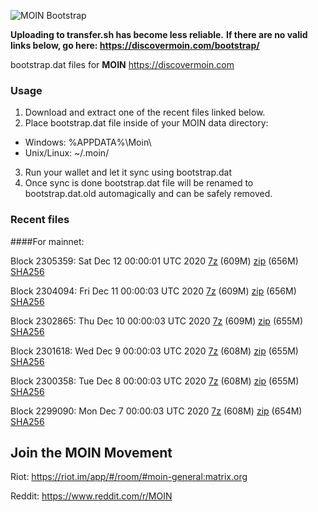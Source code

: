 ![MOIN Bootstrap](https://i.imgur.com/KjM1jMp.jpg)

**Uploading to transfer.sh has become less reliable.**
**If there are no valid links below, go here: https://discovermoin.com/bootstrap/**

bootstrap.dat files for **MOIN** https://discovermoin.com

### Usage

1. Download and extract one of the recent files linked below.
2. Place bootstrap.dat file inside of your MOIN data directory:
 - Windows: %APPDATA%\Moin\
 - Unix/Linux: ~/.moin/
3. Run your wallet and let it sync using bootstrap.dat
4. Once sync is done bootstrap.dat file will be renamed to bootstrap.dat.old automagically and can be safely removed.


### Recent files

####For mainnet:

Block 2305359: Sat Dec 12 00:00:01 UTC 2020 [7z]() (609M) [zip]() (656M) [SHA256]()

Block 2304094: Fri Dec 11 00:00:03 UTC 2020 [7z]() (609M) [zip]() (656M) [SHA256]()

Block 2302865: Thu Dec 10 00:00:03 UTC 2020 [7z]() (609M) [zip]() (655M) [SHA256]()

Block 2301618: Wed Dec  9 00:00:03 UTC 2020 [7z]() (608M) [zip]() (655M) [SHA256]()

Block 2300358: Tue Dec  8 00:00:03 UTC 2020 [7z]() (608M) [zip]() (655M) [SHA256]()

Block 2299090: Mon Dec  7 00:00:03 UTC 2020 [7z]() (608M) [zip]() (654M) [SHA256]()

## Join the MOIN Movement

Riot: https://riot.im/app/#/room/#moin-general:matrix.org

Reddit: https://www.reddit.com/r/MOIN
